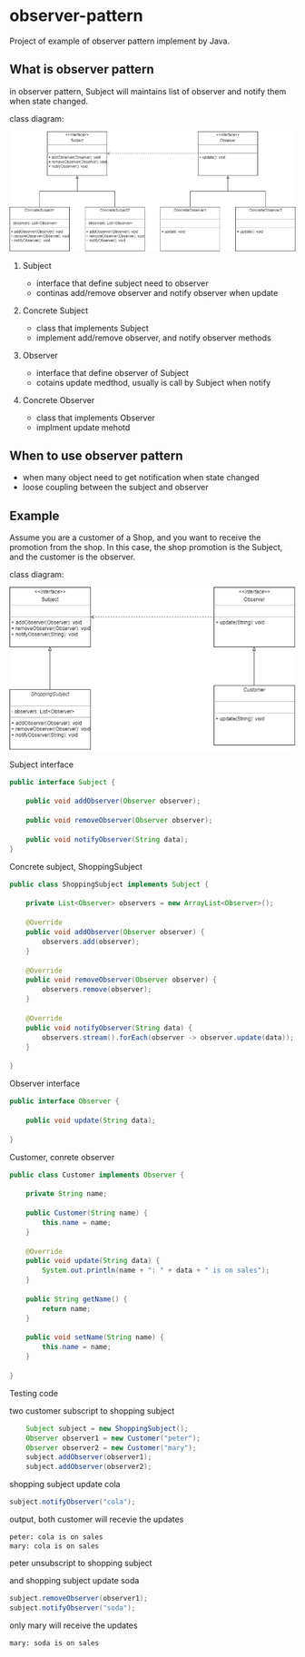 # observer-pattern
Project of example of observer pattern implement by Java.

## What is observer pattern
in observer pattern, Subject will maintains list of observer and notify them when state changed.

class diagram:

![observer pattern](https://github.com/kan01234/design-patterns/blob/master/observer-pattern/observer-pattern.png)

1. Subject
    - interface that define subject need to observer
    - continas add/remove observer and notify observer when update

2. Concrete Subject
    - class that implements Subject
    - implement add/remove observer, and notify observer methods

3. Observer
    - interface that define observer of Subject
    - cotains update medthod, usually is call by Subject when notify

4. Concrete Observer
    - class that implements Observer
    - implment update mehotd

## When to use observer pattern
- when many object need to get notification when state changed
- loose coupling between the subject and observer

## Example
Assume you are a customer of a Shop, and you want to receive the promotion from the shop.
In this case, the shop promotion is the Subject, and the customer is the observer.

class diagram:

![observer pattern example](https://github.com/kan01234/design-patterns/blob/master/observer-pattern/observer-pattern-example.png)

Subject interface
```java
public interface Subject {

    public void addObserver(Observer observer);

    public void removeObserver(Observer observer);

    public void notifyObserver(String data);
}
```

Concrete subject, ShoppingSubject
```java
public class ShoppingSubject implements Subject {

    private List<Observer> observers = new ArrayList<Observer>();

    @Override
    public void addObserver(Observer observer) {
        observers.add(observer);
    }

    @Override
    public void removeObserver(Observer observer) {
        observers.remove(observer);
    }

    @Override
    public void notifyObserver(String data) {
        observers.stream().forEach(observer -> observer.update(data));
    }

}
```

Observer interface
```java
public interface Observer {

    public void update(String data);

}
```

Customer, conrete observer
```java
public class Customer implements Observer {

    private String name;

    public Customer(String name) {
        this.name = name;
    }

    @Override
    public void update(String data) {
        System.out.println(name + ": " + data + " is on sales");
    }

    public String getName() {
        return name;
    }

    public void setName(String name) {
        this.name = name;
    }

}
```

Testing code

two customer subscript to shopping subject
```java
    Subject subject = new ShoppingSubject();
    Observer observer1 = new Customer("peter");
    Observer observer2 = new Customer("mary");
    subject.addObserver(observer1);
    subject.addObserver(observer2);
```

shopping subject update cola
```java
subject.notifyObserver("cola");
```

output, both customer will recevie the updates
```
peter: cola is on sales
mary: cola is on sales
```

peter unsubscript to shopping subject

and shopping subject update soda
```java
subject.removeObserver(observer1);
subject.notifyObserver("soda");
```

only mary will receive the updates
```
mary: soda is on sales
```
